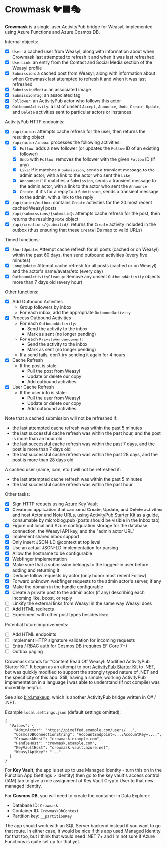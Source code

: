 ﻿# Crowmask 🐦‍⬛🎭

**Crowmask** is a single-user ActivityPub bridge for Weasyl, implemented using Azure Functions and Azure Cosmos DB.

Internal objects:

- [x] `User`: a cached user from Weasyl, along with information about when Crowmask last attempted to refresh it and when it was last refreshed
- [x] `UserLink`: an entry from the Contact and Social Media section of the Weasyl profile
- [x] `Submission`: a cached post from Weasyl, along with information about when Crowmask last attempted to refresh it and when it was last refreshed
- [x] `SubmissionMedia`: an associated image
- [x] `SubmissionTag`: an associated tag
- [x] `Follower`: an ActivityPub actor who follows this actor
- [x] `OutboundActivity`: a list of unsent `Accept`, `Announce`, `Undo`, `Create`, `Update`, and `Delete` activities sent to particular actors or instances

ActivityPub HTTP endpoints:

- [x] `/api/actor`: attempts cache refresh for the user, then returns the resulting object
- [x] `/api/actor/inbox`: processes the following activities:
    - [x] `Follow`: adds a new follower (or updates the `Follow` ID of an existing follower)
    - [x] `Undo` with `Follow`: removes the follower with the given `Follow` ID (if any)
    - [x] `Like`: if it matches a `Submission`, sends a transient message to the admin actor, with a link to the actor who sent the `Like`
    - [x] `Announce`: if it matches a `Submission`, sends a transient message to the admin actor, with a link to the actor who sent the `Announce`
    - [x] `Create`: if it's for a reply to a `Submission`, sends a transient message to the admin, with a link to the reply
- [x] `/api/actor/outbox`: contains `Create` activities for the 20 most recent cached Weasyl posts
- [x] `/api/submissions/{submitid}`: attempts cache refresh for the post, then returns the resulting `Note` object
- [x] `/api/creations/{submitid}`: returns the `Create` activity included in the outbox (thus ensuring that these `Create` IDs map to valid URLs)

Timed functions:

- [x] `ShortUpdate`: Attempt cache refresh for all posts (cached or on Weasyl) within the past 60 days, then send outbound activities (every five minutes)
- [x] `LongUpdate`: Attempt cache refresh for all posts (cached or on Weasyl) and the actor's name/avatar/etc (every day)
- [x] `OutboundActivityCleanup`: Remove any unsent `OutboundActivity` objects more than 7 days old (every hour)

Other functions:

- [x] Add Outbound Activities
    * Group followers by inbox
    * For each inbox, add the appropriate `OutboundActivity`
- [x] Process Outbound Activities
    * For each `OutboundActivity`:
        * Send the activity to the inbox
        * Mark as sent (no longer pending)
    * For each `PrivateAnnouncement`:
        * Send the activity to the inbox
        * Mark as sent (no longer pending)
    * If a send fails, don't try sending it again for 4 hours
- [x] Cache Refresh
    * If the post is stale:
        * Pull the post from Weasyl
        * Update or delete our copy
        * Add outbound activities
- [x] User Cache Refresh
    * If the user info is stale:
        * Pull the user from Weasyl
        * Update or delete our copy
        * Add outbound activities

Note that a cached submission will not be refreshed if:

* the last attempted cache refresh was within the past 5 minutes
* the last successful cache refresh was within the past hour, and the post is more than an hour old
* the last successful cache refresh was within the past 7 days, and the post is more than 7 days old
* the last successful cache refresh was within the past 28 days, and the post is more than 28 days old

A cached user (name, icon, etc.) will not be refreshed if:

* the last attempted cache refresh was within the past 5 minutes
* the last successful cache refresh was within the past hour

Other tasks:

- [x] Sign HTTP requets using Azure Key Vault
- [x] Create an application that can send Create, Update, and Delete activities and host Actor and Note URLs,
      using [ActivityPub Starter Kit](https://github.com/jakelazaroff/activitypub-starter-kit) as a guide,
      consumable by microblog.pub (posts should be visible in the Inbox tab)
- [x] Figure out local and Azure configuration storage for the database connection, the Weasyl API key, and the "admin actor URL"
- [x] Implement shared inbox support
- [x] Only insert JSON-LD @context at top level
- [x] Use an actual JSON-LD implementation for parsing
- [x] Allow the hostname to be configurable
- [x] Webfinger implementation
- [x] Make sure that a submission belongs to the logged-in user before adding and returning it
- [x] Dedupe follow requests by actor (only honor most recent Follow)
- [x] Forward unknown webfinger requests to the admin actor's server, if any
- [x] Make the domain in the handle configurable
- [x] Create a private post to the admin actor (if any) describing each incoming like, boost, or reply
- [ ] Linkify the external links from Weasyl in the same way Weasyl does
- [ ] Add HTML redirects
- [ ] Experiment with other post types besides `Note`

Potential future improvements:

- [ ] Add HTML endpoints
- [ ] Implement HTTP signature validation for incoming requests
- [ ] Entra / RBAC auth for Cosmos DB (requires EF Core 7+)
- [ ] Outbox paging

Crowmask stands for "Content Read Off Weasyl: Modified ActivityPub Starter Kit". It began as an attempt
to port [ActivityPub Starter Kit](https://github.com/jakelazaroff/activitypub-starter-kit) to .NET, but
was quickly modified to support the strongly typed nature of .NET and the specificity of this app.
Still, having a simple, working ActivityPub implementation in a language I was able to understand (if
not compile) was incredibly helpful.

See also [bird.makeup](https://sr.ht/~cloutier/bird.makeup/), which is another
ActivityPub bridge written in C# / .NET.

Example `local.settings.json` (default settings omitted):

    {
      "Values": {
        "AdminActor": "https://pixelfed.example.com/users/...",
        "CosmosDBConnectionString": "AccountEndpoint=...;AccountKey=...;",
        "CrowmaskHost": "crowmask.example.com",
        "HandleHost": "crowmask.example.com",
        "KeyVaultHost": "crowmask.vault.azure.net",
        "WeasylApiKey": "..."
      }
    }

For **Key Vault**, the app is set up to use Managed Identity - turn this on in
the Function App (Settings > Identity) then go to the key vault's access
control (IAM) tab to give a role assignment of Key Vault Crypto User to that
new managed identity.

For **Cosmos DB**, you will need to create the container in Data Explorer:

* Database ID: `Crowmask`
* Container ID: `CrowmaskDbContext`
* Partition key: `__partitionKey`

The app should work with an SQL Server backend instead if you want to go that route.
In either case, it would be nice if this app used Managed Identity for that too, but
I think that would need .NET 7+ and I'm not sure if Azure Functions is quite set up
for that yet.
